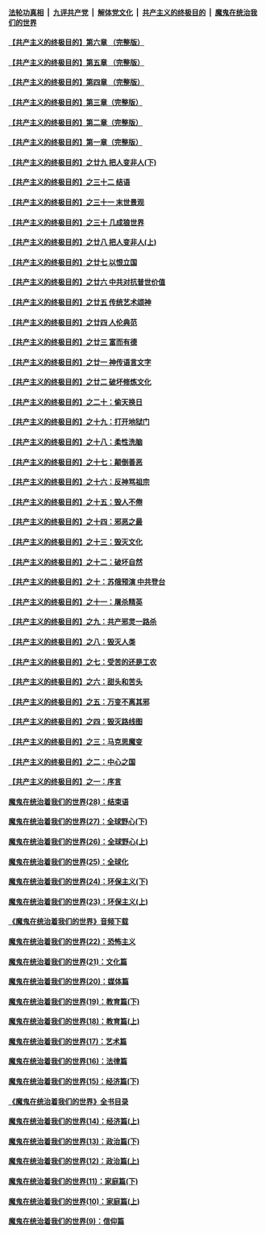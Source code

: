 

####  [法轮功真相](../../../../basic/blob/master/README.md?t=04132130) &nbsp;|&nbsp; [九评共产党](../../../../9ping.md/blob/master/README.md?t=04132130) &nbsp;|&nbsp; [解体党文化](../../../../jtdwh.md/blob/master/README.md?t=04132130)  &nbsp;|&nbsp; [共产主义的终极目的](../../../../gczydzjmd.md/blob/master/README.md?t=04132130) &nbsp;|&nbsp; [魔鬼在统治我们的世界](../../../../mgztzwmdsj.md/blob/master/README.md?t=04132130) 

#### [【共产主义的终极目的】第六章 （完整版）](../pages/nsc422/n11428913.md?t=04132130) 

#### [【共产主义的终极目的】第五章 （完整版）](../pages/nsc422/n11428912.md?t=04132130) 

#### [【共产主义的终极目的】第四章 （完整版）](../pages/nsc422/n11428907.md?t=04132130) 

#### [【共产主义的终极目的】第三章（完整版）](../pages/nsc422/n11428848.md?t=04132130) 

#### [【共产主义的终极目的】第二章（完整版）](../pages/nsc422/n11428831.md?t=04132130) 

#### [【共产主义的终极目的】第一章（完整版）](../pages/nsc422/n11417651.md?t=04132130) 

#### [【共产主义的终极目的】之廿九 把人变非人(下)](../pages/nsc422/n11344140.md?t=04132130) 

#### [【共产主义的终极目的】之三十二 结语](../pages/nsc422/n11360535.md?t=04132130) 

#### [【共产主义的终极目的】之三十一 末世景观](../pages/nsc422/n11351129.md?t=04132130) 

#### [【共产主义的终极目的】之三十 几成狼世界](../pages/nsc422/n11348280.md?t=04132130) 

#### [【共产主义的终极目的】之廿八 把人变非人(上)](../pages/nsc422/n11340492.md?t=04132130) 

#### [【共产主义的终极目的】之廿七 以恨立国](../pages/nsc422/n11336944.md?t=04132130) 

#### [【共产主义的终极目的】之廿六 中共对抗普世价值](../pages/nsc422/n11324785.md?t=04132130) 

#### [【共产主义的终极目的】之廿五 传统艺术颂神](../pages/nsc422/n11296396.md?t=04132130) 

#### [【共产主义的终极目的】之廿四 人伦典范](../pages/nsc422/n11296397.md?t=04132130) 

#### [【共产主义的终极目的】之廿三 富而有德](../pages/nsc422/n11283598.md?t=04132130) 

#### [【共产主义的终极目的】之廿一 神传语言文字](../pages/nsc422/n11263265.md?t=04132130) 

#### [【共产主义的终极目的】之廿二 破坏修炼文化](../pages/nsc422/n11245728.md?t=04132130) 

#### [【共产主义的终极目的】之二十：偷天换日](../pages/nsc422/n11238846.md?t=04132130) 

#### [【共产主义的终极目的】之十九：打开地狱门](../pages/nsc422/n11206376.md?t=04132130) 

#### [【共产主义的终极目的】之十八：柔性洗脑](../pages/nsc422/n11199994.md?t=04132130) 

#### [【共产主义的终极目的】之十七：颠倒善恶](../pages/nsc422/n11179782.md?t=04132130) 

#### [【共产主义的终极目的】之十六：反神骂祖宗](../pages/nsc422/n11166798.md?t=04132130) 

#### [【共产主义的终极目的】之十五：毁人不倦](../pages/nsc422/n11166792.md?t=04132130) 

#### [【共产主义的终极目的】之十四：邪恶之最](../pages/nsc422/n11150249.md?t=04132130) 

#### [【共产主义的终极目的】之十三：毁灭文化](../pages/nsc422/n11135227.md?t=04132130) 

#### [【共产主义的终极目的】之十二：破坏自然](../pages/nsc422/n11135214.md?t=04132130) 

#### [【共产主义的终极目的】之十：苏俄预演 中共登台](../pages/nsc422/n11118424.md?t=04132130) 

#### [【共产主义的终极目的】之十一：屠杀精英](../pages/nsc422/n11118442.md?t=04132130) 

#### [【共产主义的终极目的】之九：共产邪灵一路杀](../pages/nsc422/n11114139.md?t=04132130) 

#### [【共产主义的终极目的】之八：毁灭人类](../pages/nsc422/n11108503.md?t=04132130) 

#### [【共产主义的终极目的】之七：受苦的还是工农](../pages/nsc422/n11101809.md?t=04132130) 

#### [【共产主义的终极目的】之六：甜头和苦头](../pages/nsc422/n11096971.md?t=04132130) 

#### [【共产主义的终极目的】之五：万变不离其邪](../pages/nsc422/n11091285.md?t=04132130) 

#### [【共产主义的终极目的】之四：毁灭路线图](../pages/nsc422/n11086284.md?t=04132130) 

#### [【共产主义的终极目的】之三：马克思魔变](../pages/nsc422/n11061941.md?t=04132130) 

#### [【共产主义的终极目的】之二：中心之国](../pages/nsc422/n11047728.md?t=04132130) 

#### [【共产主义的终极目的】之一：序言](../pages/nsc422/n11086077.md?t=04132130) 

#### [魔鬼在统治着我们的世界(28)：结束语](../pages/nsc422/n10936246.md?t=04132130) 

#### [魔鬼在统治着我们的世界(27)：全球野心(下)](../pages/nsc422/n10928319.md?t=04132130) 

#### [魔鬼在统治着我们的世界(26)：全球野心(上)](../pages/nsc422/n10900318.md?t=04132130) 

#### [魔鬼在统治着我们的世界(25)：全球化](../pages/nsc422/n10788205.md?t=04132130) 

#### [魔鬼在统治着我们的世界(24)：环保主义(下)](../pages/nsc422/n10695307.md?t=04132130) 

#### [魔鬼在统治着我们的世界(23)：环保主义(上)](../pages/nsc422/n10688613.md?t=04132130) 

#### [《魔鬼在统治着我们的世界》音频下载](../pages/nsc422/n10635553.md?t=04132130) 

#### [魔鬼在统治着我们的世界(22)：恐怖主义](../pages/nsc422/n10614727.md?t=04132130) 

#### [魔鬼在统治着我们的世界(21)：文化篇](../pages/nsc422/n10597706.md?t=04132130) 

#### [魔鬼在统治着我们的世界(20)：媒体篇](../pages/nsc422/n10586579.md?t=04132130) 

#### [魔鬼在统治着我们的世界(19)：教育篇(下)](../pages/nsc422/n10564808.md?t=04132130) 

#### [魔鬼在统治着我们的世界(18)：教育篇(上)](../pages/nsc422/n10526970.md?t=04132130) 

#### [魔鬼在统治着我们的世界(17)：艺术篇](../pages/nsc422/n10499093.md?t=04132130) 

#### [魔鬼在统治着我们的世界(16)：法律篇](../pages/nsc422/n10485969.md?t=04132130) 

#### [魔鬼在统治着我们的世界(15)：经济篇(下)](../pages/nsc422/n10469975.md?t=04132130) 

#### [《魔鬼在统治着我们的世界》全书目录](../pages/nsc422/n10464261.md?t=04132130) 

#### [魔鬼在统治着我们的世界(14)：经济篇(上)](../pages/nsc422/n10457370.md?t=04132130) 

#### [魔鬼在统治着我们的世界(13)：政治篇(下)](../pages/nsc422/n10448270.md?t=04132130) 

#### [魔鬼在统治着我们的世界(12)：政治篇(上)](../pages/nsc422/n10444576.md?t=04132130) 

#### [魔鬼在统治着我们的世界(11)：家庭篇(下)](../pages/nsc422/n10440961.md?t=04132130) 

#### [魔鬼在统治着我们的世界(10)：家庭篇(上)](../pages/nsc422/n10435448.md?t=04132130) 

#### [魔鬼在统治着我们的世界(9)：信仰篇](../pages/nsc422/n10432159.md?t=04132130) 

